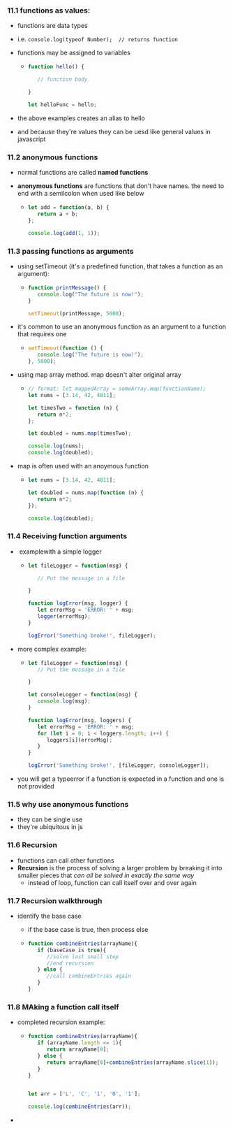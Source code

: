 ### 11.1 functions as values:

- functions are data types

- i.e. `console.log(typeof Number);  // returns function`

- functions may be assigned to variables

  - ```javascript
    function hello() {
    
       // function body
    
    }
    
    let helloFunc = hello;
    ```

- the above examples creates an alias to hello

- and because they're values they can be uesd like general values in javascript



### 11.2 anonymous functions

- normal functions are called **named functions**

- **anonymous functions** are functions that don't have names. the need to end with a semilcolon when used like below

  - ```javascript
    let add = function(a, b) {
       return a + b;
    };
    
    console.log(add(1, 1));
    ```



### 11.3 passing functions as arguments

- using setTimeout  (it's a predefined function, that takes a function as an argument):

  - ```javascript
    function printMessage() {
       console.log("The future is now!");
    }
    
    setTimeout(printMessage, 5000);
    ```

- it's common to use an anonymous function as an argument to a function that requires one

  - ```javascript
    setTimeout(function () {
       console.log("The future is now!");
    }, 5000);
    ```

- using map  array method. map doesn't alter original array

  - ```javascript
    // format: let mappedArray = someArray.map(functionName);
    let nums = [3.14, 42, 4811];
    
    let timesTwo = function (n) {
       return n*2;
    };
    
    let doubled = nums.map(timesTwo);
    
    console.log(nums);
    console.log(doubled);
    ```

- map is often used with an anoymous function

  - ```javascript
    let nums = [3.14, 42, 4811];
    
    let doubled = nums.map(function (n) {
       return n*2;
    });
    
    console.log(doubled);
    ```



### 11.4 Receiving function arguments

- ​	examplewith a simple logger

  - ```javascript
    let fileLogger = function(msg) {
    
       // Put the message in a file
    
    }
    
    function logError(msg, logger) {
       let errorMsg = 'ERROR: ' + msg;
       logger(errorMsg);
    }
    
    logError('Something broke!', fileLogger);
    ```

- more complex example:

  - ```javascript
    let fileLogger = function(msg) {
       // Put the message in a file
    
    }
    
    let consoleLogger = function(msg) {
       console.log(msg);
    }
    
    function logError(msg, loggers) {
       let errorMsg = 'ERROR: ' + msg;
       for (let i = 0; i < loggers.length; i++) {
          loggers[i](errorMsg);
       }
    }
    
    logError('Something broke!', [fileLogger, consoleLogger]);
    ```

- you will get a typeerror if a function is expected in a function and one is not provided



### 11.5 why use anonymous functions

- they can be single use
- they're ubiquitous in js



### 11.6 Recursion

- functions can call other functions
- **Recursion** is the process of solving a larger problem by breaking it into smaller pieces that *can all be solved in exactly the same way*
  - instead of loop, function can call itself over and over again



### 11.7 Recursion walkthrough

- identify the base case

  - if the base case is true, then process else

  - ```javascript
    function combineEntries(arrayName){
       if (baseCase is true){
          //solve last small step
          //end recursion
       } else {
          //call combineEntries again
       }
    }
    ```



### 11.8 MAking a function call itself

- completed recursion example:

  - ```javascript
    function combineEntries(arrayName){
       if (arrayName.length <= 1){
          return arrayName[0];
       } else {
          return arrayName[0]+combineEntries(arrayName.slice(1));
       }
    }
    
    
    let arr = ['L', 'C', '1', '0', '1'];
    
    console.log(combineEntries(arr));
    
    ```

- 